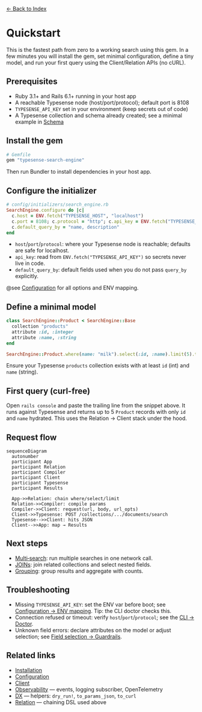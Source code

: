 [← Back to Index](./index.md)

# Quickstart

This is the fastest path from zero to a working search using this gem. In a few minutes you will
install the gem, set minimal configuration, define a tiny model, and run your first query using the
Client/Relation APIs (no cURL).

## Prerequisites

- Ruby 3.1+ and Rails 6.1+ running in your host app
- A reachable Typesense node (host/port/protocol); default port is 8108
- `TYPESENSE_API_KEY` set in your environment (keep secrets out of code)
- A Typesense collection and schema already created; see a minimal example in
  [Schema](./schema.md)

## Install the gem

```ruby
# Gemfile
gem "typesense-search-engine"
```

Then run Bundler to install dependencies in your host app.

## Configure the initializer

```ruby
# config/initializers/search_engine.rb
SearchEngine.configure do |c|
  c.host = ENV.fetch("TYPESENSE_HOST", "localhost")
  c.port = 8108; c.protocol = "http"; c.api_key = ENV.fetch("TYPESENSE_API_KEY")
  c.default_query_by = "name, description"
end
```

- `host`/`port`/`protocol`: where your Typesense node is reachable; defaults are safe for localhost.
- `api_key`: read from `ENV.fetch("TYPESENSE_API_KEY")` so secrets never live in code.
- `default_query_by`: default fields used when you do not pass `query_by` explicitly.

@see [Configuration](./configuration.md) for all options and ENV mapping.

## Define a minimal model

```ruby
class SearchEngine::Product < SearchEngine::Base
  collection "products"
  attribute :id, :integer
  attribute :name, :string
end

SearchEngine::Product.where(name: "milk").select(:id, :name).limit(5).to_a
```

Ensure your Typesense `products` collection exists with at least `id` (int) and `name` (string).

## First query (curl-free)

Open `rails console` and paste the trailing line from the snippet above. It runs against Typesense
and returns up to 5 `Product` records with only `id` and `name` hydrated. This uses the
Relation → Client stack under the hood.

## Request flow

```mermaid
sequenceDiagram
  autonumber
  participant App
  participant Relation
  participant Compiler
  participant Client
  participant Typesense
  participant Results

  App->>Relation: chain where/select/limit
  Relation->>Compiler: compile params
  Compiler->>Client: request(url, body, url_opts)
  Client->>Typesense: POST /collections/.../documents/search
  Typesense-->>Client: hits JSON
  Client-->>App: map → Results
```

## Next steps

- [Multi‑search](./multi_search.md): run multiple searches in one network call.
- [JOINs](./joins.md): join related collections and select nested fields.
- [Grouping](./grouping.md): group results and aggregate with counts.

## Troubleshooting

- Missing `TYPESENSE_API_KEY`: set the ENV var before boot; see
  [Configuration → ENV mapping](./configuration.md#env-mapping). Tip: the CLI doctor checks this.
- Connection refused or timeout: verify `host`/`port`/`protocol`; see the
  [CLI → Doctor](./cli.md#doctor-flow).
- Unknown field errors: declare attributes on the model or adjust selection; see
  [Field selection → Guardrails](./field_selection.md#guardrails-errors).

## Related links

- [Installation](./installation.md)
- [Configuration](./configuration.md)
- [Client](./client.md)
- [Observability](./observability.md) — events, logging subscriber, OpenTelemetry
- [DX](./dx.md) — helpers: `dry_run!`, `to_params_json`, `to_curl`
- [Relation](./relation.md) — chaining DSL used above
